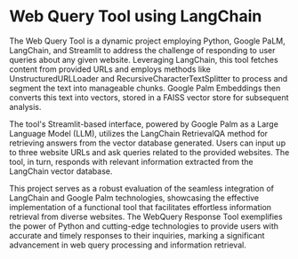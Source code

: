 # Web Query Tool using LangChain

The Web Query Tool is a dynamic project employing Python, Google PaLM, LangChain, and Streamlit to address the challenge of responding to user queries about any given website. Leveraging LangChain, this tool fetches content from provided URLs and employs methods like UnstructuredURLLoader and RecursiveCharacterTextSplitter to process and segment the text into manageable chunks. Google Palm Embeddings then converts this text into vectors, stored in a FAISS vector store for subsequent analysis.

The tool's Streamlit-based interface, powered by Google Palm as a Large Language Model (LLM), utilizes the LangChain RetrievalQA method for retrieving answers from the vector database generated. Users can input up to three website URLs and ask queries related to the provided websites. The tool, in turn, responds with relevant information extracted from the LangChain vector database.

This project serves as a robust evaluation of the seamless integration of LangChain and Google Palm technologies, showcasing the effective implementation of a functional tool that facilitates effortless information retrieval from diverse websites. The WebQuery Response Tool exemplifies the power of Python and cutting-edge technologies to provide users with accurate and timely responses to their inquiries, marking a significant advancement in web query processing and information retrieval.
